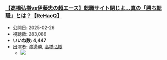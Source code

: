 ### [【高橋弘樹vs伊藤忠の超エース】転職サイト閉じよ…真の「勝ち転職」とは？【ReHacQ】](https://www.youtube.com/watch?v=dv7Wx7-UL7I)
-   公開日: 2025-02-26
-   視聴数: 283,086
-   **いいね数: 4,447**
-   出演者: 渡邊勝, [高橋弘樹](/rehacq_fan/people/高橋弘樹 "wikilink")
    - [![](https://img.youtube.com/vi/dv7Wx7-UL7I/hqdefault.jpg)](https://www.youtube.com/watch?v=dv7Wx7-UL7I)
